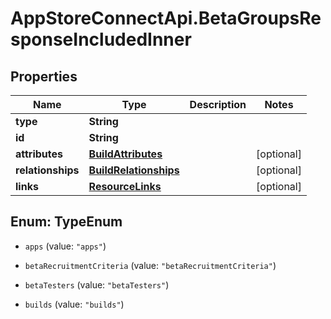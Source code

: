 # AppStoreConnectApi.BetaGroupsResponseIncludedInner

## Properties

Name | Type | Description | Notes
------------ | ------------- | ------------- | -------------
**type** | **String** |  | 
**id** | **String** |  | 
**attributes** | [**BuildAttributes**](BuildAttributes.md) |  | [optional] 
**relationships** | [**BuildRelationships**](BuildRelationships.md) |  | [optional] 
**links** | [**ResourceLinks**](ResourceLinks.md) |  | [optional] 



## Enum: TypeEnum


* `apps` (value: `"apps"`)

* `betaRecruitmentCriteria` (value: `"betaRecruitmentCriteria"`)

* `betaTesters` (value: `"betaTesters"`)

* `builds` (value: `"builds"`)




